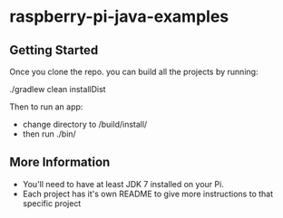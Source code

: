 # raspberry-pi-java-examples

## Getting Started

Once you clone the repo. you can build all the projects by running:

./gradlew clean installDist

Then to run an app:

* change directory to <project>/build/install/<project>
* then run ./bin/<project>

## More Information

* You'll need to have at least JDK 7 installed on your Pi.
* Each project has it's own README to give more instructions to that specific project